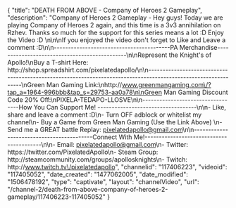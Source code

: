 {
    "title": "DEATH FROM ABOVE - Company of Heroes 2 Gameplay",
    "description": "Company of Heroes 2 Gameplay - Hey guys!  Today we are playing Company of Heroes 2 again, and this time is a 3v3 annihilation on Rzhev.  Thanks so much for the support for this series means a lot :D Enjoy the Video :D \n\n\nIf you enjoyed the video don't forget to Like and Leave a comment :D\n\n-----------------------------------------PA Merchandise----------------------------------------------\n\nRepresent the Knight's of Apollo!\nBuy a T-shirt Here: http:\/\/shop.spreadshirt.com\/pixelatedapollo\/\n\n---------------------------------------------------------------------------------------------------------------\nGreen Man Gaming Link:\nhttp:\/\/www.greenmangaming.com\/?tap_a=1964-996bbb&tap_s=29753-aa0a78\n\nGreen Man Gaming Discount Code 20% Off:\nPIXELA-TEDAPO-LLOSVE\n\n----------------------------------How You Can Support Me! -----------------------------------\n\n- Like, share and leave a comment :D\n- Turn OFF adblock or whitelist my channel\n- Buy a Game from Green Man Gaming (Use the Link Above) \n- Send me a GREAT battle Replay: pixelatedapollo@gmail.com\n\n------------------------------------------Connect With Me!-----------------------------------------\n\n- Email: pixelatedapollo@gmail.com\n- Twitter: https:\/\/twitter.com\/PixelatedApollo\n- Steam Group:  http:\/\/steamcommunity.com\/groups\/apollosknights\n- Twitch: http:\/\/www.twitch.tv\/pixelatedapollo",
    "channelid": "117406223",
    "videoid": "117405052",
    "date_created": "1477062005",
    "date_modified": "1506478192",
    "type": "captivate",
    "layout": "channelVideo",
    "url": "\/channel-2\/death-from-above-company-of-heroes-2-gameplay\/117406223-117405052"
}
